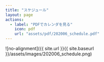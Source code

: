 ```yaml
---
title: "スケジュール"
layout: page
actions:
  - label: "PDFでカレンダを見る"
    icon: pdf
    url: "assets/pdf/202006_schedule.pdf"
---
```


![no-alignment]({{ site.url }}{{ site.baseurl }}/assets/images/202006_schedule.png)